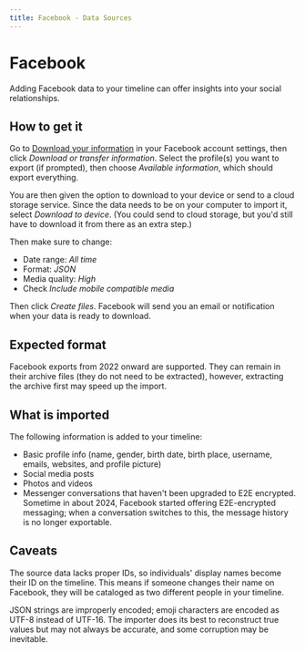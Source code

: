 ```yaml
---
title: Facebook - Data Sources
---
```


Facebook
========

Adding Facebook data to your timeline can offer insights into your social relationships.


How to get it
-------------

Go to [Download your information](https://accountscenter.facebook.com/info_and_permissions/dyi/) in your Facebook account settings, then click _Download or transfer information_. Select the profile(s) you want to export (if prompted), then choose _Available information_, which should export everything.

You are then given the option to download to your device or send to a cloud storage service. Since the data needs to be on your computer to import it, select _Download to device_. (You could send to cloud storage, but you'd still have to download it from there as an extra step.)

Then make sure to change:

- Date range: _All time_
- Format: _JSON_
- Media quality: _High_
- Check _Include mobile compatible media_

Then click _Create files_. Facebook will send you an email or notification when your data is ready to download.

Expected format
---------------

Facebook exports from 2022 onward are supported. They can remain in their archive files (they do not need to be extracted), however, extracting the archive first may speed up the import.


What is imported
----------------

The following information is added to your timeline:

- Basic profile info (name, gender, birth date, birth place, username, emails, websites, and profile picture)
- Social media posts
- Photos and videos
- Messenger conversations that haven't been upgraded to E2E encrypted. Sometime in about 2024, Facebook started offering E2E-encrypted messaging; when a conversation switches to this, the message history is no longer exportable.


Caveats
-------

The source data lacks proper IDs, so individuals' display names become their ID on the timeline. This means if someone changes their name on Facebook, they will be cataloged as two different people in your timeline.

JSON strings are improperly encoded; emoji characters are encoded as UTF-8 instead of UTF-16. The importer does its best to reconstruct true values but may not always be accurate, and some corruption may be inevitable.
